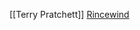 [[Terry Pratchett]]
[Rincewind](https://www.goodreads.com/search?utf8=%E2%9C%93&q=Rincewind%2C+%23&search_type=books&search%5Bfield%5D=title)